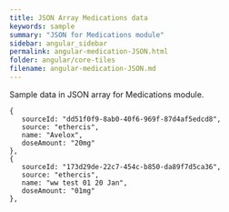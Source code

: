 ```yaml
---
title: JSON Array Medications data
keywords: sample
summary: "JSON for Medications module"
sidebar: angular_sidebar
permalink: angular-medication-JSON.html
folder: angular/core-tiles
filename: angular-medication-JSON.md
---
```

Sample data in JSON array for Medications module.    
```
{
   sourceId: "dd51f0f9-8ab0-40f6-969f-87d4af5edcd8",
   source: "ethercis",
   name: "Avelox",
   doseAmount: "20mg"
},
{
   sourceId: "173d29de-22c7-454c-b850-da89f7d5ca36",
   source: "ethercis",
   name: "ww test 01 20 Jan",
   doseAmount: "01mg"
},
```
